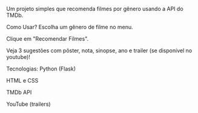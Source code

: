 Um projeto simples que recomenda filmes por gênero usando a API do TMDb.

Como Usar?
Escolha um gênero de filme no menu.

Clique em "Recomendar Filmes".

Veja 3 sugestões com pôster, nota, sinopse, ano e trailer (se disponível no youtube)!

Tecnologias:
Python (Flask)

HTML e CSS

TMDb API

YouTube (trailers)
